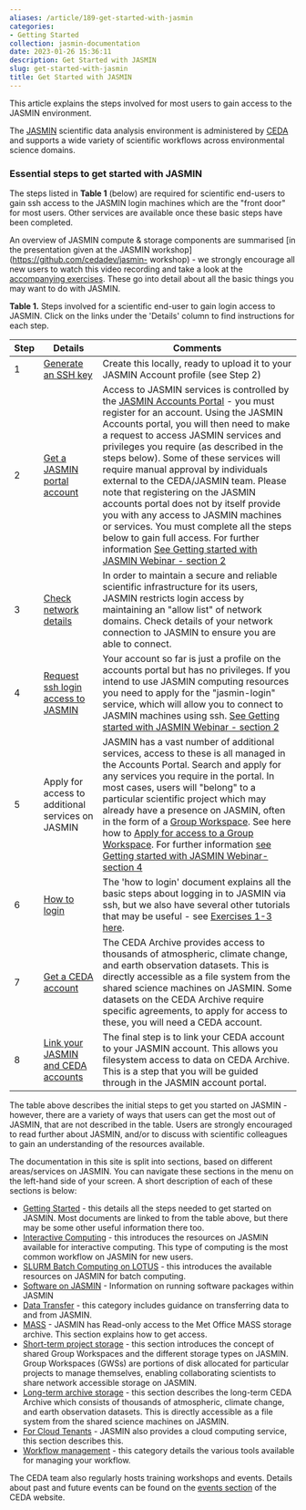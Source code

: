 ```yaml
---
aliases: /article/189-get-started-with-jasmin
categories:
- Getting Started
collection: jasmin-documentation
date: 2023-01-26 15:36:11
description: Get Started with JASMIN
slug: get-started-with-jasmin
title: Get Started with JASMIN
---
```


This article explains the steps involved for most users to gain
access to the JASMIN environment.

The [JASMIN](http://www.jasmin.ac.uk/) scientific data analysis environment is
administered by [CEDA](http://www.ceda.ac.uk/) and supports a wide variety of
scientific workflows across environmental science domains.

###  Essential steps to get started with JASMIN

The steps listed in **Table 1** (below) are required for scientific end-users
to gain ssh access to the JASMIN login machines which are the "front door" for
most users. Other services are available once these basic steps have been
completed.

An overview of JASMIN compute & storage components are summarised [in the
presentation given at the JASMIN workshop](https://github.com/cedadev/jasmin-
workshop) \- we strongly encourage all new users to watch this video recording
and take a look at the [accompanying
exercises](https://github.com/cedadev/jasmin-workshop). These go into detail
about all the basic things you may want to do with JASMIN.

**Table 1.** Steps involved for a scientific end-user to gain login access to
JASMIN. Click on the links under the 'Details' column to find instructions for
each step.

Step  |  Details  |  Comments  
---|---|---  
1  |  [Generate an SSH key](generate-ssh-key-pair) |  Create this locally, ready to upload it to your JASMIN Account profile (see Step 2)  
2  |  [Get a JASMIN portal account](get-a-jasmin-account-portal) |  Access to JASMIN services is controlled by the [JASMIN Accounts Portal](https://accounts.jasmin.ac.uk/) \- you must register for an account. Using the JASMIN Accounts portal, you will then need to make a request to access JASMIN services and privileges you require (as described in the steps below). Some of these services will require manual approval by individuals external to the CEDA/JASMIN team. Please note that registering on the JASMIN accounts portal does not by itself provide you with any access to JASMIN machines or services. You must complete all the steps below to gain full access. For further information [See Getting started with JASMIN Webinar - section 2](https://www.ceda.ac.uk/events/getting-started-with-jasmin-webinar/)  
  3  |  [Check network details](check-network-details) |  In order to maintain a secure and reliable scientific infrastructure for its users, JASMIN restricts login access by maintaining an "allow list" of network domains. Check details of your network connection to JASMIN to ensure you are able to connect.  
  4  |  [Request ssh login access to JASMIN](get-login-account) |  Your account so far is just a profile on the accounts portal but has no privileges. If you intend to use JASMIN computing resources you need to apply for the "jasmin-login" service, which will allow you to connect to JASMIN machines using ssh. [See Getting started with JASMIN Webinar - section 2](https://www.ceda.ac.uk/events/getting-started-with-jasmin-webinar/)  
  5  |  Apply for access to additional services on JASMIN  |  JASMIN has a vast number of additional services, access to these is all managed in the Accounts Portal. Search and apply for any services you require in the portal. In most cases, users will "belong" to a particular scientific project which may already have a presence on JASMIN, often in the form of a [Group Workspace](short-term-project-storage). See here how to [Apply for access to a Group Workspace](apply-for-access-to-a-gws-new).  For further information [see Getting started with JASMIN Webinar- section 4](https://www.ceda.ac.uk/events/getting-started-with-jasmin-webinar/)  
  6  |  [How to login](login) |  The 'how to login' document explains all the basic steps about logging in to JASMIN via ssh, but we also have several other tutorials that may be useful - see [Exercises 1-3 here](https://github.com/cedadev/jasmin-workshop).  
  7  |  [Get a CEDA account](ceda-archive) |  The CEDA Archive provides access to thousands of atmospheric, climate change, and earth observation datasets. This is directly accessible as a file system from the shared science machines on JASMIN. Some datasets on the CEDA Archive require specific agreements, to apply for access to these, you will need a CEDA account.  
  8  |  [Link your JASMIN and CEDA accounts](update-a-jasmin-account)  |  The final step is to link your CEDA account to your JASMIN account. This allows you filesystem access to data on CEDA Archive. This is a step that you will be guided through in the JASMIN account portal.  
  
The table above describes the initial steps to get you started on JASMIN -
however, there are a variety of ways that users can get the most out of
JASMIN, that are not described in the table. Users are strongly encouraged to
read further about JASMIN, and/or to discuss with scientific colleagues to
gain an understanding of the resources available.

The documentation in this site is split into sections, based on different
areas/services on JASMIN. You can navigate these sections in the menu on the
left-hand side of your screen. A short description of each of these sections
is below:

  * [Getting Started](getting-started) \- this details all the steps needed to get started on JASMIN. Most documents are linked to from the table above, but there may be some other useful information there too.
  * [Interactive Computing](interactive-computing) \- this introduces the resources on JASMIN available for interactive computing. This type of computing is the most common workflow on JASMIN for new users. 
  * [SLURM Batch Computing on LOTUS](slurm) \- this introduces the available resources on JASMIN for batch computing. 
  * [Software on JASMIN](software-on-jasmin) \- Information on running software packages within JASMIN
  * [Data Transfer](data-transfer) \- this category includes guidance on transferring data to and from JASMIN.
  * [MASS](mass) \- JASMIN has Read-only access to the Met Office MASS storage archive. This section explains how to get access. 
  * [Short-term project storage](short-term-project-storage) \- this section introduces the concept of shared Group Workspaces and the different storage types on JASMIN. Group Workspaces (GWSs) are portions of disk allocated for particular projects to manage themselves, enabling collaborating scientists to share network accessible storage on JASMIN. 
  * [Long-term archive storage](long-term-archive-storage) \- this section describes the long-term CEDA Archive which consists of thousands of atmospheric, climate change, and earth observation datasets. This is directly accessible as a file system from the shared science machines on JASMIN.
  * [For Cloud Tenants](for-cloud-tenants) \- JASMIN also provides a cloud computing service, this section describes this. 
  * [Workflow management](workflow-management) \- this category details the various tools available for managing your workflow.

The CEDA team also regularly hosts training workshops and events. Details
about past and future events can be found on the [events
section](https://www.ceda.ac.uk/events/) of the CEDA website.



